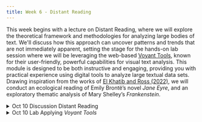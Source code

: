 ```yaml
---
title: Week 6 - Distant Reading
---
```


This week begins with a lecture on Distant Reading, where we will explore the theoretical framework and methodologies for analyzing large bodies of text. We'll discuss how this approach can uncover patterns and trends that are not immediately apparent, setting the stage for the hands-on lab session where we will be leveraging the web-based [Voyant Tools](https://voyant-tools.org/), known for their user-friendly, powerful capabilities for visual text analysis. This module is designed to be both instructive and engaging, providing you with practical experience using digital tools to analyze large textual data sets. Drawing inspiration from the works of [El Khatib and Ross (2022)](https://doi.org/10.17613/42c8-mk80), we will conduct an ecological reading of Emily Brontë’s novel *Jane Eyre*, and an exploratory thematic analysis of Mary Shelley’s *Frankenstein*.

<details>
  <summary class="session-summary">
    <span class="date-label">Oct 10</span>
    <span class="label label-blue">Discussion</span>
    <span class="session-title">Distant Reading</span>
  </summary>
  <div markdown="1">
- [Slides](https://docs.google.com/presentation/d/1Wr1hB7AAHe7k-SvHlpsPPLcDVlLmOkd3r1TwmhJwlcM/edit?usp=sharing)
- Reflection:
  - [Underwood, Ted. “A Genealogy of Distant Reading.”](https://app.perusall.com/courses/introdh24/underwood_2017_a-genealogy-of-distant-reading) _Digital Humanities Quarterly_, vol. 11, no. 2, 2017.
  - [Tahmasebi, Nina. _The Strengths and Pitfalls of Large-Scale Text Mining for Literary Studies_.](https://app.perusall.com/courses/introdh24/nina-tahmasebi-synergies-28-september-2020-327043682) Synergies Conference. Copenhagen, 28 September 2020.
  - **Post your reflection in the** <a href="https://introtodh--spring2024.slack.com/archives/C06F1KS1ULT" style="color: #ee6374;">**#reflections** </a>**channel on Slack** <a style="color: #ee6374;">**before 9am on the day of our class.**</a>

</div>
</details>

<details>
  <summary class="session-summary">
    <span class="date-label">Oct 10</span>
    <span class="label label-red">Lab</span>
    <span class="session-title">Applying <i>Voyant Tools</i></span>
  </summary>
  <div markdown="1">
- [Slides](https://docs.google.com/presentation/d/1A57JzFa7wwh3XPnwn4IccQwml0cI_YM_8-_0yjayoUY/edit?usp=sharing)
- Pre-Class Reflection:
  <!-- - [Da, Nan Z. “The Computational Case against Computational Literary Studies.”](https://app.perusall.com/courses/introdh24/da_2019_the-computational-case-against-computational-literary-studies) _Critical Inquiry_, vol. 45, no. 3, Mar. 2019, pp. 601–39. -->
  - [Nguyen, Dong, et al. “How We Do Things With Words: Analyzing Text as Social and Cultural Data.”](https://app.perusall.com/courses/introdh24/how-we-do-things-with-words-analyzing-text-as-social-and-cultural-data) _Frontiers in Artificial Intelligence_, vol. 3, article 63, Aug. 2020, p. 1-14.
  - [Smits, Thomas, and Melvin Wevers. “A Multimodal Turn in Digital Humanities. Using Contrastive Machine Learning Models to Explore, Enrich, and Analyze Digital Visual Historical Collections.”](https://app.perusall.com/courses/introdh24/a-multimodal-turn-in-digital-humanities-using-contrastive-machine-learning-models-to-explore-enrich-and-analyze-digital-visual-historical-collections) _Digital Scholarship in the Humanities_, vol. 38, no. 3, Aug. 2023, pp. 1267–80.
  - **Post your reflection in the** <a href="https://introtodh--spring2024.slack.com/archives/C06F1KS1ULT" style="color: #ee6374;">**#reflections** </a>**channel on Slack** <a style="color: #ee6374;">**before 9am on the day of our class.**</a>

</div>
</details>
